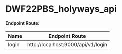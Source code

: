 # DWF22PBS_holyways_api

#### Endpoint Route:

| Name  | Endpoint Route                     |
| ----- | ---------------------------------- |
| login | http://localhost:9000/api/v1/login |
